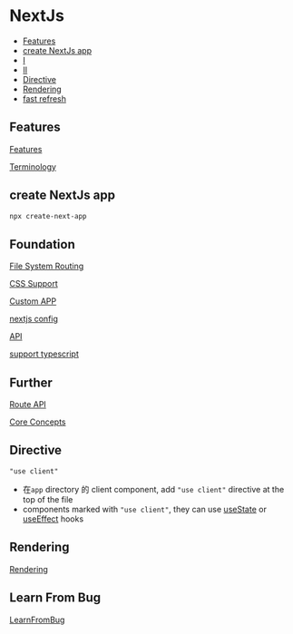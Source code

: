 # NextJs

- [Features](#features)
- [create NextJs app](#create-nextjs-app)
- [I](#i)
- [II](#ii)
- [Directive](#directive)
- [Rendering](#rendering)
- [fast refresh](#fast-refresh)

## Features

[Features](nextjs-features.md)

[Terminology](nextjs-terminology.md)

## create NextJs app

```bash
npx create-next-app
```

## Foundation

[File System Routing](nextjs-file-system-routing.md)

[CSS Support](nextjs-css-support.md)

[Custom APP](nextjs-custom-app.md)

[nextjs config](nextjs-config.md)

[API](nextjs-api.md)

[support typescript](nextjs-typescript.md)

## Further

[Route API](nextjs-routes-api.md)

[Core Concepts](nextjs-core-concepts.md)

## Directive

`"use client"`

- 在`app` directory 的 client component, add `"use client"` directive at the top of the file
- components marked with `"use client"`, they can use [useState]() or [useEffect]() hooks

## Rendering

[Rendering](nextjs-rendering.md)

## Learn From Bug

[LearnFromBug](nextjs-learn-from-bug.md)

